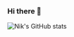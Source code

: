 ### Hi there 👋
![Nik's GitHub stats](https://github-readme-stats.vercel.app/api?username=nek-to&hide=contribs,prs&theme=merko)

<!--
**nek-to/nek-to** is a ✨ _special_ ✨ repository because its `README.md` (this file) appears on your GitHub profile.

Here are some ideas to get you started:

- 🔭 I’m currently working on ...
- 🌱 I’m currently learning ...
- 👯 I’m looking to collaborate on ...
- 🤔 I’m looking for help with ...
- 💬 Ask me about ...
- 📫 How to reach me: ...
- 😄 Pronouns: ...
- ⚡ Fun fact: ...
-->
